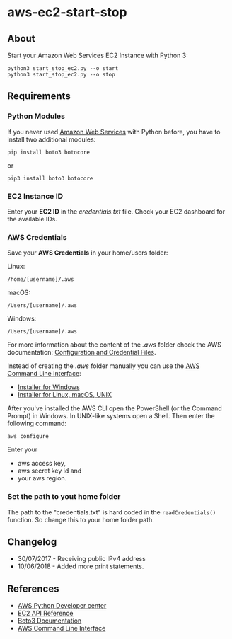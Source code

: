 # aws-ec2-start-stop

## About

Start your Amazon Web Services EC2 Instance with Python 3:

    python3 start_stop_ec2.py --o start
    python3 start_stop_ec2.py --o stop

## Requirements

### Python Modules

If you never used [Amazon Web Services](https://aws.amazon.com/) with Python before, you have to install two additional modules:

    pip install boto3 botocore

or

    pip3 install boto3 botocore

### EC2 Instance ID

Enter your **EC2 ID** in the *credentials.txt* file. Check your EC2 dashboard for the available IDs.

### AWS Credentials

Save your **AWS Credentials** in your home/users folder:

Linux:

    /home/[username]/.aws

macOS:

    /Users/[username]/.aws

Windows:

    /Users/[username]/.aws

For more information about the content of the *.aws* folder check the AWS documentation: [Configuration and Credential Files](https://docs.aws.amazon.com/cli/latest/userguide/cli-config-files.html).

Instead of creating the *.aws* folder manually you can use the [AWS Command Line Interface](https://docs.aws.amazon.com/cli/latest/userguide/installing.html):

* [Installer for Windows](https://docs.aws.amazon.com/cli/latest/userguide/awscli-install-windows.html#install-msi-on-windows)
* [Installer for Linux, macOS, UNIX](https://docs.aws.amazon.com/cli/latest/userguide/awscli-install-bundle.html)

After you've installed the AWS CLI open the PowerShell (or the Command Prompt) in Windows. In UNIX-like systems open a Shell. Then enter the following command:

    aws configure

Enter your 

* aws access key,
* aws secret key id and
* your aws region.

### Set the path to yout home folder

The path to the "credentials.txt" is hard coded in the `readCredentials()` function. So change this to your home folder path.

## Changelog

* 30/07/2017 - Receiving public IPv4 address
* 10/06/2018 - Added more print statements.

## References

* [AWS Python Developer center](https://aws.amazon.com/python/)
* [EC2 API Reference](https://docs.aws.amazon.com/AWSEC2/latest/APIReference/Welcome.html)
* [Boto3 Documentation](https://boto3.readthedocs.io/en/latest/guide/quickstart.html)
* [AWS Command Line Interface](https://docs.aws.amazon.com/cli/latest/userguide/installing.html)
